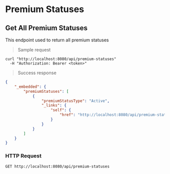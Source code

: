# Premium Statuses
## Get All Premium Statuses

This endpoint used to return all premium statuses

> Sample request

```shell
curl "http://localhost:8080/api/premium-statuses"
  -H "Authorization: Bearer <token>"
```

> Success response

```json
{
    "_embedded": {
        "premiumStatuses": [
            {
                "premiumStatusType": "Active",
                "_links": {
                    "self": {
                        "href": "http://localhost:8080/api/premium-statuses/1"
                    }
                }
            }
        ]
    }
}
```

### HTTP Request 

`GET http://localhost:8080/api/premium-statuses`